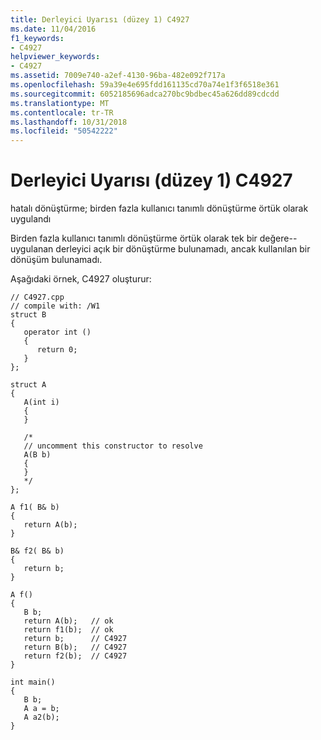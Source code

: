 ```yaml
---
title: Derleyici Uyarısı (düzey 1) C4927
ms.date: 11/04/2016
f1_keywords:
- C4927
helpviewer_keywords:
- C4927
ms.assetid: 7009e740-a2ef-4130-96ba-482e092f717a
ms.openlocfilehash: 59a39e4e695fdd161135cd70a74e1f3f6518e361
ms.sourcegitcommit: 6052185696adca270bc9bdbec45a626dd89cdcdd
ms.translationtype: MT
ms.contentlocale: tr-TR
ms.lasthandoff: 10/31/2018
ms.locfileid: "50542222"
---
```

# <a name="compiler-warning-level-1-c4927"></a>Derleyici Uyarısı (düzey 1) C4927

hatalı dönüştürme; birden fazla kullanıcı tanımlı dönüştürme örtük olarak uygulandı

Birden fazla kullanıcı tanımlı dönüştürme örtük olarak tek bir değere--uygulanan derleyici açık bir dönüştürme bulunamadı, ancak kullanılan bir dönüşüm bulunamadı.

Aşağıdaki örnek, C4927 oluşturur:

```
// C4927.cpp
// compile with: /W1
struct B
{
   operator int ()
   {
      return 0;
   }
};

struct A
{
   A(int i)
   {
   }

   /*
   // uncomment this constructor to resolve
   A(B b)
   {
   }
   */
};

A f1( B& b)
{
   return A(b);
}

B& f2( B& b)
{
   return b;
}

A f()
{
   B b;
   return A(b);   // ok
   return f1(b);  // ok
   return b;      // C4927
   return B(b);   // C4927
   return f2(b);  // C4927
}

int main()
{
   B b;
   A a = b;
   A a2(b);
}
```